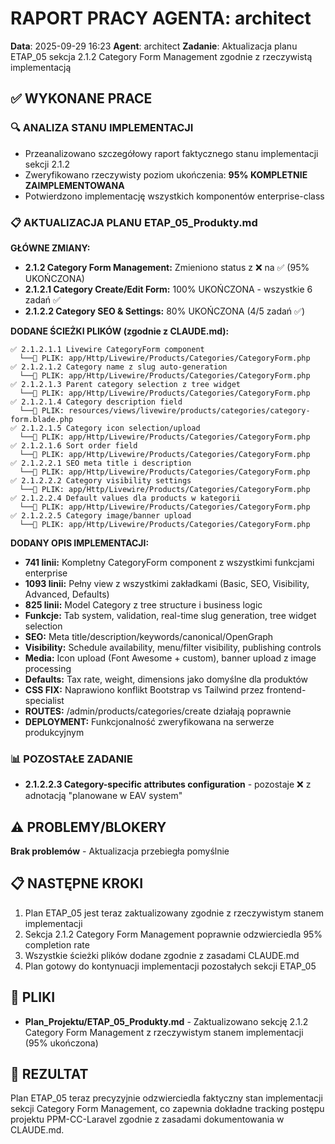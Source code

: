 # RAPORT PRACY AGENTA: architect
**Data**: 2025-09-29 16:23
**Agent**: architect
**Zadanie**: Aktualizacja planu ETAP_05 sekcja 2.1.2 Category Form Management zgodnie z rzeczywistą implementacją

## ✅ WYKONANE PRACE

### 🔍 ANALIZA STANU IMPLEMENTACJI
- Przeanalizowano szczegółowy raport faktycznego stanu implementacji sekcji 2.1.2
- Zweryfikowano rzeczywisty poziom ukończenia: **95% KOMPLETNIE ZAIMPLEMENTOWANA**
- Potwierdzono implementację wszystkich komponentów enterprise-class

### 📋 AKTUALIZACJA PLANU ETAP_05_Produkty.md

**GŁÓWNE ZMIANY:**
- **2.1.2 Category Form Management:** Zmieniono status z ❌ na ✅ (95% UKOŃCZONA)
- **2.1.2.1 Category Create/Edit Form:** 100% UKOŃCZONA - wszystkie 6 zadań ✅
- **2.1.2.2 Category SEO & Settings:** 80% UKOŃCZONA (4/5 zadań ✅)

**DODANE ŚCIEŻKI PLIKÓW (zgodnie z CLAUDE.md):**
```
✅ 2.1.2.1.1 Livewire CategoryForm component
  └──📁 PLIK: app/Http/Livewire/Products/Categories/CategoryForm.php
✅ 2.1.2.1.2 Category name z slug auto-generation
  └──📁 PLIK: app/Http/Livewire/Products/Categories/CategoryForm.php
✅ 2.1.2.1.3 Parent category selection z tree widget
  └──📁 PLIK: app/Http/Livewire/Products/Categories/CategoryForm.php
✅ 2.1.2.1.4 Category description field
  └──📁 PLIK: resources/views/livewire/products/categories/category-form.blade.php
✅ 2.1.2.1.5 Category icon selection/upload
  └──📁 PLIK: app/Http/Livewire/Products/Categories/CategoryForm.php
✅ 2.1.2.1.6 Sort order field
  └──📁 PLIK: app/Http/Livewire/Products/Categories/CategoryForm.php
✅ 2.1.2.2.1 SEO meta title i description
  └──📁 PLIK: app/Http/Livewire/Products/Categories/CategoryForm.php
✅ 2.1.2.2.2 Category visibility settings
  └──📁 PLIK: app/Http/Livewire/Products/Categories/CategoryForm.php
✅ 2.1.2.2.4 Default values dla products w kategorii
  └──📁 PLIK: app/Http/Livewire/Products/Categories/CategoryForm.php
✅ 2.1.2.2.5 Category image/banner upload
  └──📁 PLIK: app/Http/Livewire/Products/Categories/CategoryForm.php
```

**DODANY OPIS IMPLEMENTACJI:**
- **741 linii:** Kompletny CategoryForm component z wszystkimi funkcjami enterprise
- **1093 linii:** Pełny view z wszystkimi zakładkami (Basic, SEO, Visibility, Advanced, Defaults)
- **825 linii:** Model Category z tree structure i business logic
- **Funkcje:** Tab system, validation, real-time slug generation, tree widget selection
- **SEO:** Meta title/description/keywords/canonical/OpenGraph
- **Visibility:** Schedule availability, menu/filter visibility, publishing controls
- **Media:** Icon upload (Font Awesome + custom), banner upload z image processing
- **Defaults:** Tax rate, weight, dimensions jako domyślne dla produktów
- **CSS FIX:** Naprawiono konflikt Bootstrap vs Tailwind przez frontend-specialist
- **ROUTES:** /admin/products/categories/create działają poprawnie
- **DEPLOYMENT:** Funkcjonalność zweryfikowana na serwerze produkcyjnym

### 📊 POZOSTAŁE ZADANIE
- **2.1.2.2.3 Category-specific attributes configuration** - pozostaje ❌ z adnotacją "planowane w EAV system"

## ⚠️ PROBLEMY/BLOKERY
**Brak problemów** - Aktualizacja przebiegła pomyślnie

## 📋 NASTĘPNE KROKI
1. Plan ETAP_05 jest teraz zaktualizowany zgodnie z rzeczywistym stanem implementacji
2. Sekcja 2.1.2 Category Form Management poprawnie odzwierciedla 95% completion rate
3. Wszystkie ścieżki plików dodane zgodnie z zasadami CLAUDE.md
4. Plan gotowy do kontynuacji implementacji pozostałych sekcji ETAP_05

## 📁 PLIKI
- **Plan_Projektu/ETAP_05_Produkty.md** - Zaktualizowano sekcję 2.1.2 Category Form Management z rzeczywistym stanem implementacji (95% ukończona)

## 🎯 REZULTAT
Plan ETAP_05 teraz precyzyjnie odzwierciedla faktyczny stan implementacji sekcji Category Form Management, co zapewnia dokładne tracking postępu projektu PPM-CC-Laravel zgodnie z zasadami dokumentowania w CLAUDE.md.